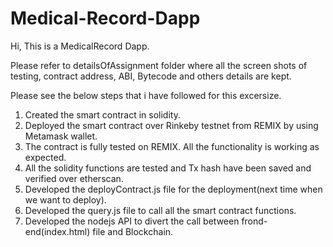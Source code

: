 # Medical-Record-Dapp

Hi,
This is a MedicalRecord Dapp. 

Please refer to detailsOfAssignment folder where all the screen shots of testing, contract address, ABI, Bytecode and others details are kept. 

Please see the below steps that i have followed for this excersize.

1. Created the smart contract in solidity.
2. Deployed the smart contract over Rinkeby testnet from REMIX by using Metamask wallet.
3. The contract is fully tested on REMIX. All the functionality is working as expected.
4. All the solidity functions are tested and Tx hash have been saved and verified over etherscan.
5. Developed the deployContract.js file for the deployment(next time when we want to deploy).
6. Developed the query.js file to call all the smart contract functions.
7. Developed the nodejs API to divert the call between frond-end(index.html) file and Blockchain.
